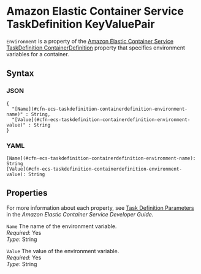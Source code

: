 # Amazon Elastic Container Service TaskDefinition KeyValuePair<a name="aws-properties-ecs-taskdefinition-containerdefinitions-environment"></a>

`Environment` is a property of the [Amazon Elastic Container Service TaskDefinition ContainerDefinition](aws-properties-ecs-taskdefinition-containerdefinitions.md) property that specifies environment variables for a container\.

## Syntax<a name="w4ab1c21c14d964b5"></a>

### JSON<a name="aws-properties-ecs-taskdefinition-containerdefinitions-environment-syntax.json"></a>

```
{
  "[Name](#cfn-ecs-taskdefinition-containerdefinition-environment-name)" : String,
  "[Value](#cfn-ecs-taskdefinition-containerdefinition-environment-value)" : String 
}
```

### YAML<a name="aws-properties-ecs-taskdefinition-containerdefinitions-environment-syntax.yaml"></a>

```
[Name](#cfn-ecs-taskdefinition-containerdefinition-environment-name): String
[Value](#cfn-ecs-taskdefinition-containerdefinition-environment-value): String
```

## Properties<a name="w4ab1c21c14d964b7"></a>

For more information about each property, see [Task Definition Parameters](https://docs.aws.amazon.com/AmazonECS/latest/developerguide//task_definition_parameters.html) in the *Amazon Elastic Container Service Developer Guide*\.

`Name`  <a name="cfn-ecs-taskdefinition-containerdefinition-environment-name"></a>
The name of the environment variable\.  
*Required*: Yes  
*Type*: String

`Value`  <a name="cfn-ecs-taskdefinition-containerdefinition-environment-value"></a>
The value of the environment variable\.  
*Required*: Yes  
*Type*: String